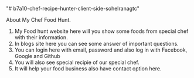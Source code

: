 "# b7a10-chef-recipe-hunter-client-side-sohelranagtc" 

About My Chef Food Hunt.
1. My Food hunt website here will you show some foods from special chef with their information.
2. In blogs site here you can see some answer of important questions.
3. You can login here with email, password and also log in with Facebook, Google and Github
4. You will also see special recipie of our special chef.
5. It will help your food business also have contact option here. 